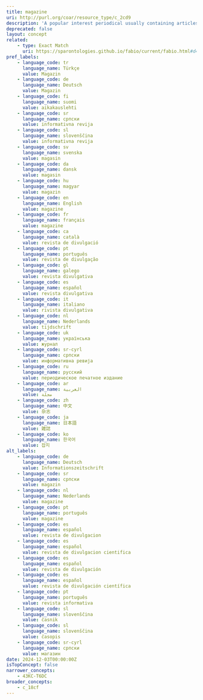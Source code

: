 ```yaml
---
title: magazine
uri: http://purl.org/coar/resource_type/c_2cd9
description: 'A popular interest periodical usually containing articles on a variety of topics, written by various authors in a nonscholarly style or a trade publication, unlike a consumer publication, covers a specific topic for people who work in that particular field or industry. [Source: Adapted from https://www.thebalance.com/what-is-a-trade-publication-exactly-2316039 and http://www.abc-clio.com/ODLIS/odlis_m.aspx]'
deprecated: false
layout: concept
related:
    - type: Exact Match
      uri: https://sparontologies.github.io/fabio/current/fabio.html#d4e3843
pref_labels:
    - language_code: tr
      language_name: Türkçe
      value: Magazin
    - language_code: de
      language_name: Deutsch
      value: Magazin
    - language_code: fi
      language_name: suomi
      value: aikakauslehti
    - language_code: sr
      language_name: српски
      value: informativna revija
    - language_code: sl
      language_name: slovenščina
      value: informativna revija
    - language_code: sv
      language_name: svenska
      value: magasin
    - language_code: da
      language_name: dansk
      value: magasin
    - language_code: hu
      language_name: magyar
      value: magazin
    - language_code: en
      language_name: English
      value: magazine
    - language_code: fr
      language_name: français
      value: magazine
    - language_code: ca
      language_name: català
      value: revista de divulgació
    - language_code: pt
      language_name: português
      value: revista de divulgação
    - language_code: gl
      language_name: galego
      value: revista divulgativa
    - language_code: es
      language_name: español
      value: revista divulgativa
    - language_code: it
      language_name: italiano
      value: rivista divulgativa
    - language_code: nl
      language_name: Nederlands
      value: tijdschrift
    - language_code: uk
      language_name: українська
      value: журнал
    - language_code: sr-cyrl
      language_name: српски
      value: информативна ревија
    - language_code: ru
      language_name: русский
      value: периодическое печатное издание
    - language_code: ar
      language_name: العربية
      value: مجلة
    - language_code: zh
      language_name: 中文
      value: 杂志
    - language_code: ja
      language_name: 日本語
      value: 雑誌
    - language_code: ko
      language_name: 한국어
      value: 잡지
alt_labels:
    - language_code: de
      language_name: Deutsch
      value: Informationszeitschrift
    - language_code: sr
      language_name: српски
      value: magazin
    - language_code: nl
      language_name: Nederlands
      value: magazine
    - language_code: pt
      language_name: português
      value: magazine
    - language_code: es
      language_name: español
      value: revista de divulgacion
    - language_code: es
      language_name: español
      value: revista de divulgacion cientifica
    - language_code: es
      language_name: español
      value: revista de divulgación
    - language_code: es
      language_name: español
      value: revista de divulgación científica
    - language_code: pt
      language_name: português
      value: revista informativa
    - language_code: sl
      language_name: slovenščina
      value: časnik
    - language_code: sl
      language_name: slovenščina
      value: časopis
    - language_code: sr-cyrl
      language_name: српски
      value: магазин
date: 2024-12-03T00:00:00Z
isTopConcept: false
narrower_concepts:
    - 43KC-T6DC
broader_concepts:
    - c_18cf
---
```


